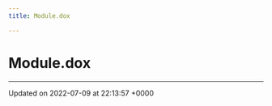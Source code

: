 ```yaml
---
title: Module.dox

---
```


# Module.dox








-------------------------------

Updated on 2022-07-09 at 22:13:57 +0000
